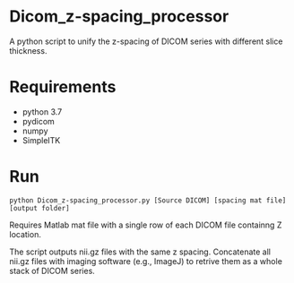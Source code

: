 # Dicom_z-spacing_processor
A python script to unify the z-spacing of DICOM series with different slice thickness.

# Requirements
* python 3.7
* pydicom
* numpy
* SimpleITK

# Run
`python Dicom_z-spacing_processor.py [Source DICOM] [spacing mat file] [output folder]`

Requires Matlab mat file with a single row of each DICOM file containng Z location.

The script outputs nii.gz files with the same z spacing. Concatenate all nii.gz files with imaging software (e.g., ImageJ) to retrive them as a whole stack of DICOM series.
